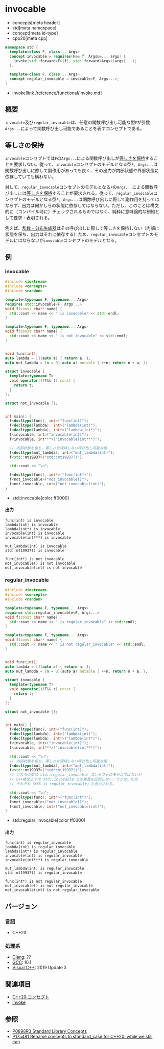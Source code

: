# invocable
* concepts[meta header]
* std[meta namespace]
* concept[meta id-type]
* cpp20[meta cpp]

```cpp
namespace std {
  template<class F, class... Args>
  concept invocable = requires(F&& f, Args&&... args) {
    invoke(std::forward<F>(f), std::forward<Args>(args)...);
  };

  template<class F, class... Args>
  concept regular_invocable = invocable<F, Args...>;
}
```
* invoke[link /reference/functional/invoke.md]

## 概要

`invocable`及び`regular_invocable`は、任意の関数呼び出し可能な型`F`が引数`Args...`によって関数呼び出し可能であることを表すコンセプトである。

## 等しさの保持

`invocable`コンセプトでは`F`の`Args...`による関数呼び出しが[等しさを保持](/reference/concepts.md)することを要求しない。従って、`invocable`コンセプトのモデルとなる型`F, Args...`は関数呼び出しに際して副作用があっても良く、その出力が内部状態や外部状態に依存していても構わない。

対して、`regular_invocable`コンセプトのモデルとなる`F`の`Args...`による関数呼び出しには[等しさを保持](/reference/concepts.md)することが要求される。従って、`regular_invocable`コンセプトのモデルとなる型`F, Args...`は関数呼び出しに際して副作用を持ってはならず、出力は何かしらの状態に依存してはならない。ただし、このことは構文的に（コンパイル時に）チェックされるものではなく、純粋に意味論的な制約として要求・表明される。

例えば、[乱数・分布生成器](/reference/random.md)はその呼び出しに際して等しさを保持しない（内部に状態を保ち、出力はそれに依存する）ため、`regular_invocable`コンセプトのモデルにはならないが`invocable`コンセプトのモデルとなる。

## 例

### invocable

```cpp example
#include <iostream>
#include <concepts>
#include <random>

template<typename F, typename... Args>
requires std::invocable<F, Args...>
void f(const char* name) {
  std::cout << name << " is invocable" << std::endl;
}

template<typename F, typename... Args>
void f(const char* name) {
  std::cout << name << " is not invocable" << std::endl;
}


void func(int);
auto lambda = [](auto a) { return a; };
auto mut_lambda = [n = 0](auto a) mutable { ++n; return n + a; };

struct invocable {
  template<typename T>
  void operator()(T&& t) const {
    return t;
  }
};

struct not_invocable {};


int main() {
  f<decltype(func), int>("func(int)");
  f<decltype(lambda), int>("lambda(int)");
  f<decltype(lambda), int*>("lambda(int*)");
  f<invocable, int>("invocable(int)");
  f<invocable, int***>("invocable(int***)");

  // 内部状態を保ち、等しさを保持しない呼び出し可能な型
  f<decltype(mut_lambda), int>("mut_lambda(int)");
  f<std::mt19937>("std::mt19937()");

  std::cout << "\n";

  f<decltype(func), int*>("func(int*)");
  f<not_invocable>("not_invocable()");
  f<not_invocable, int>("not_invocable(int)");
}
```
* std::invocable[color ff0000]

#### 出力
```
func(int) is invocable
lambda(int) is invocable
lambda(int*) is invocable
invocable(int) is invocable
invocable(int***) is invocable

mut_lambda(int) is invocable
std::mt19937() is invocable

func(int*) is not invocable
not_invocable() is not invocable
not_invocable(int) is not invocable
```

### regular_invocable

```cpp example
#include <iostream>
#include <concepts>
#include <random>

template<typename F, typename... Args>
requires std::regular_invocable<F, Args...>
void f(const char* name) {
  std::cout << name << " is regular_invocable" << std::endl;
}

template<typename F, typename... Args>
void f(const char* name) {
  std::cout << name << " is not regular_invocable" << std::endl;
}


void func(int);
auto lambda = [](auto a) { return a; };
auto mut_lambda = [n = 0](auto a) mutable { ++n; return n + a; };

struct invocable {
  template<typename T>
  void operator()(T&& t) const {
    return t;
  }
};

struct not_invocable {};


int main() {
  f<decltype(func), int>("func(int)");
  f<decltype(lambda), int>("lambda(int)");
  f<decltype(lambda), int*>("lambda(int*)");
  f<invocable, int>("invocable(int)");
  f<invocable, int***>("invocable(int***)");

  std::cout << "\n";
  // 内部状態を保ち、等しさを保持しない呼び出し可能な型
  f<decltype(mut_lambda), int>("mut_lambda(int)");
  f<std::mt19937>("std::mt19937()");
  // これらの型は std::regular_invocable コンセプトのモデルではないが
  // C++構文上では std::invocable との差異を区別しない／できないため
  // それぞれ「XXX is regular_invocable」と出力される。

  std::cout << "\n";
  f<decltype(func), int*>("func(int*)");
  f<not_invocable>("not_invocable()");
  f<not_invocable, int>("not_invocable(int)");
}
```
* std::regular_invocable[color ff0000]


#### 出力
```
func(int) is regular_invocable
lambda(int) is regular_invocable
lambda(int*) is regular_invocable
invocable(int) is regular_invocable
invocable(int***) is regular_invocable

mut_lambda(int) is regular_invocable
std::mt19937() is regular_invocable

func(int*) is not regular_invocable
not_invocable() is not regular_invocable
not_invocable(int) is not regular_invocable
```

## バージョン
### 言語
- C++20

### 処理系
- [Clang](/implementation.md#clang): ??
- [GCC](/implementation.md#gcc): 10.1
- [Visual C++](/implementation.md#visual_cpp): 2019 Update 3

## 関連項目

- [C++20 コンセプト](/lang/cpp20/concepts.md)
- [invoke](/reference/functional/invoke.md)

## 参照

- [P0898R3 Standard Library Concepts](http://www.open-std.org/jtc1/sc22/wg21/docs/papers/2018/p0898r3.pdf)
- [P1754R1 Rename concepts to standard_case for C++20, while we still can](http://www.open-std.org/jtc1/sc22/wg21/docs/papers/2019/p1754r1.pdf)
